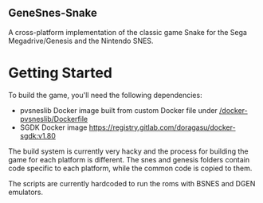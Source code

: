 ## GeneSnes-Snake

A cross-platform implementation of the classic game Snake for the Sega Megadrive/Genesis and the Nintendo SNES.

# Getting Started
To build the game, you'll need the following dependencies:

- pvsneslib Docker image built from custom Docker file under [/docker-pvsneslib/Dockerfile](/docker-pvsneslib/Dockerfile)
- SGDK Docker image https://registry.gitlab.com/doragasu/docker-sgdk:v1.80

The build system is currently very hacky and the process for building the game for each platform is different. 
The snes and genesis folders contain code specific to each platform, while the common code is copied to them.

The scripts are currently hardcoded to run the roms with BSNES and DGEN emulators.
